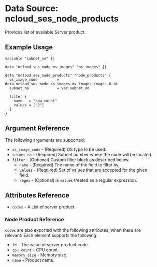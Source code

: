 # Data Source: ncloud_ses_node_products

Provides list of available Server product.

## Example Usage

```hcl
variable "subnet_no" {}

data "ncloud_ses_node_os_images" "os_images" {}

data "ncloud_ses_node_products" "node_products" {
  os_image_code         = data.ncloud_ses_node_os_images.os_images.images.0.id
  subnet_no             = var.subnet_no
  
  filter {
    name   = "cpu_count"
    values = ["2"]
  }
}
```

## Argument Reference
The following arguments are supported:
* `os_image_code` - (Required) OS type to be used.
* `subnet_no` - (Required) Subnet number where the node will be located.
* `filter` - (Optional) Custom filter block as described below.
    * `name` - (Required) The name of the field to filter by.
    * `values` - (Required) Set of values that are accepted for the given field.
    * `regex` - (Optional) is `values` treated as a regular expression.

## Attributes Reference

* `codes` - A List of server product.

### Node Product Reference
`codes` are also exported with the following attributes, when there are relevant: Each element supports the following:

* `id` - The value of server product code.
* `cpu_count` - CPU count.
* `memory_size` - Memory size.
* `name` - Product name.
    